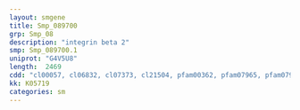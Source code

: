 ```yaml
---
layout: smgene
title: Smp_089700
grp: Smp_08
description: "integrin beta 2"
smp: Smp_089700.1
uniprot: "G4V5U8"
length:  2469
cdd: "cl00057, cl06832, cl07373, cl21504, pfam00362, pfam07965, pfam07974, pfam08725, smart00187"
kk: K05719
categories: sm
---
```

